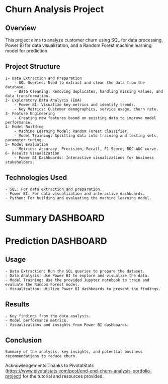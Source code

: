 # Churn Analysis Project
## Overview
This project aims to analyze customer churn using SQL for data processing, Power BI for data visualization, and a Random Forest machine learning model for prediction.

## Project Structure
	1- Data Extraction and Preparation
		- SQL Queries: Used to extract and clean the data from the database.
		- Data Cleaning: Removing duplicates, handling missing values, and data transformation.
	2- Exploratory Data Analysis (EDA)
		- Power BI: Visualize key metrics and identify trends.
		- Key Metrics: Customer demographics, service usage, churn rate.
	3- Feature Engineering
		- Creating new features based on existing data to improve model performance.
	4- Model Building
		- Machine Learning Model: Random Forest classifier.
		- Model Training: Splitting data into training and testing sets, parameter tuning.
	5- Model Evaluation
		- Metrics: Accuracy, Precision, Recall, F1 Score, ROC-AUC curve.
	6- Results Visualization
		- Power BI Dashboards: Interactive visualizations for business stakeholders.

## Technologies Used
	- SQL: For data extraction and preparation.
	- Power BI: For data visualization and interactive dashboards.
	- Python: For building and evaluating the machine learning model.

# Summary DASHBOARD

# Prediction DASHBOARD

## Usage
	- Data Extraction: Run the SQL queries to prepare the dataset.
	- Data Analysis: Use Power BI to explore and visualize the data.
	- Model Training: Use the provided Jupyter notebook to train and evaluate the Random Forest model.
	- Visualization: Utilize Power BI dashboards to present the findings.
## Results
	- Key findings from the data analysis.
	- Model performance metrics.
	- Visualizations and insights from Power BI dashboards.
## Conclusion
	Summary of the analysis, key insights, and potential business recommendations to reduce churn.

Acknowledgements
Thanks to PivotalStats (https://www.pivotalstats.com/post/end-end-churn-analysis-portfolio-project) for the tutorial and resources provided.
